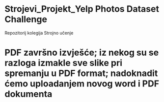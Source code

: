 # Strojevi_Projekt_Yelp Photos Dataset Challenge
Repozitorij kolegija Strojno učenje

# PDF završno izvješće; iz nekog su se razloga izmakle sve slike pri spremanju u PDF format; nadoknadit ćemo uploadanjem novog word i PDF dokumenta
